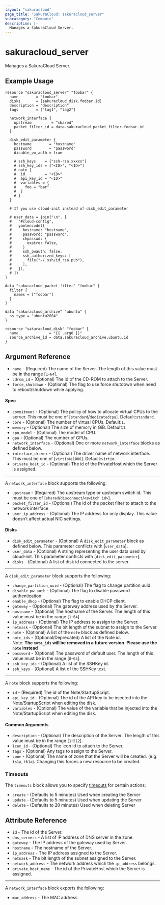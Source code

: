 ```yaml
---
layout: "sakuracloud"
page_title: "SakuraCloud: sakuracloud_server"
subcategory: "Compute"
description: |-
  Manages a SakuraCloud Server.
---
```


# sakuracloud_server

Manages a SakuraCloud Server.

## Example Usage

```hcl
resource "sakuracloud_server" "foobar" {
  name        = "foobar"
  disks       = [sakuracloud_disk.foobar.id]
  description = "description"
  tags        = ["tag1", "tag2"]

  network_interface {
    upstream         = "shared"
    packet_filter_id = data.sakuracloud_packet_filter.foobar.id
  }

  disk_edit_parameter {
    hostname        = "hostname"
    password        = "password"
    disable_pw_auth = true

    # ssh_keys    = ["ssh-rsa xxxxx"]
    # ssh_key_ids = ["<ID>", "<ID>"]
    # note {
    #  id         = "<ID>"
    #  api_key_id = "<ID>"
    #  variables = {
    #    foo = "bar"
    #  }
    # }
  }

  # If you use cloud-init instead of disk_edit_parameter
  
  # user_data = join("\n", [
  #   "#cloud-config",
  #   yamlencode({
  #     hostname: "hostname",
  #     password: "password",
  #     chpasswd: {
  #       expire: false,
  #     }
  #     ssh_pwauth: false,
  #     ssh_authorized_keys: [
  #       file("~/.ssh/id_rsa.pub"),
  #     ],
  #   }),
  # ])
}

data "sakuracloud_packet_filter" "foobar" {
  filter {
    names = ["foobar"]
  }
}

data "sakuracloud_archive" "ubuntu" {
  os_type = "ubuntu2004"
}

resource "sakuracloud_disk" "foobar" {
  name              = "{{ .arg0 }}"
  source_archive_id = data.sakuracloud_archive.ubuntu.id
}
```

## Argument Reference

* `name` - (Required) The name of the Server. The length of this value must be in the range [`1`-`64`].
* `cdrom_id` - (Optional) The id of the CD-ROM to attach to the Server.
* `force_shutdown` - (Optional) The flag to use force shutdown when need to reboot/shutdown while applying.

#### Spec

* `commitment` - (Optional) The policy of how to allocate virtual CPUs to the server. This must be one of [`standard`/`dedicatedcpu`]. Default:`standard`.
* `core` - (Optional) The number of virtual CPUs. Default:`1`.
* `memory` - (Optional) The size of memory in GiB. Default:`1`.
* `cpu_model` - (Optional) The model of CPU.
* `gpu` - (Optional) The number of GPUs.
* `network_interface` - (Optional) One or more `network_interface` blocks as defined below.
* `interface_driver` - (Optional) The driver name of network interface. This must be one of [`virtio`/`e1000`]. Default:`virtio`.
* `private_host_id` - (Optional) The id of the PrivateHost which the Server is assigned.

---

A `network_interface` block supports the following:

* `upstream` - (Required) The upstream type or upstream switch id. This must be one of [`shared`/`disconnect`/`<switch id>`].
* `packet_filter_id` - (Optional) The id of the packet filter to attach to the network interface.
* `user_ip_address` - (Optional) The IP address for only display. This value doesn't affect actual NIC settings.



#### Disks

* `disk_edit_parameter` - (Optional) A `disk_edit_parameter` block as defined below. This parameter conflicts with [`user_data`].
* `user_data` - (Optional) A string representing the user data used by cloud-init. This parameter conflicts with [`disk_edit_parameter`].
* `disks` - (Optional) A list of disk id connected to the server.

---

A `disk_edit_parameter` block supports the following:

* `change_partition_uuid` - (Optional) The flag to change partition uuid.
* `disable_pw_auth` - (Optional) The flag to disable password authentication.
* `enable_dhcp` - (Optional) The flag to enable DHCP client.
* `gateway` - (Optional) The gateway address used by the Server.
* `hostname` - (Optional) The hostname of the Server. The length of this value must be in the range [`1`-`64`].
* `ip_address` - (Optional) The IP address to assign to the Server.
* `netmask` - (Optional) The bit length of the subnet to assign to the Server.
* `note` - (Optional) A list of the `note` block as defined below.
* `note_ids` - (Optional/Deprecated) A list of the Note id.  
Note: **The `note_ids` will be removed in a future version. Please use the `note` instead**
* `password` - (Optional) The password of default user. The length of this value must be in the range [`8`-`64`].
* `ssh_key_ids` - (Optional) A list of the SSHKey id.
* `ssh_keys` - (Optional) A list of the SSHKey text.

---

A `note` block supports the following:

* `id` - (Required) The id of the Note/StartupScript.
* `api_key_id` - (Optional) The id of the API key to be injected into the Note/StartupScript when editing the disk.
* `variables` - (Optional) The value of the variable that be injected into the Note/StartupScript when editing the disk.

#### Common Arguments

* `description` - (Optional) The description of the Server. The length of this value must be in the range [`1`-`512`].
* `icon_id` - (Optional) The icon id to attach to the Server.
* `tags` - (Optional) Any tags to assign to the Server.
* `zone` - (Optional) The name of zone that the Server will be created. (e.g. `is1a`, `tk1a`). Changing this forces a new resource to be created.

### Timeouts

The `timeouts` block allows you to specify [timeouts](https://www.terraform.io/docs/configuration/resources.html#operation-timeouts) for certain actions:

* `create` - (Defaults to 5 minutes) Used when creating the Server
* `update` - (Defaults to 5 minutes) Used when updating the Server
* `delete` - (Defaults to 20 minutes) Used when deleting Server

## Attribute Reference

* `id` - The id of the Server.
* `dns_servers` - A list of IP address of DNS server in the zone.
* `gateway` - The IP address of the gateway used by Server.
* `hostname` - The hostname of the Server.
* `ip_address` - The IP address assigned to the Server.
* `netmask` - The bit length of the subnet assigned to the Server.
* `network_address` - The network address which the `ip_address` belongs.
* `private_host_name` - The id of the PrivateHost which the Server is assigned.

---

A `network_interface` block exports the following:

* `mac_address` - The MAC address.

